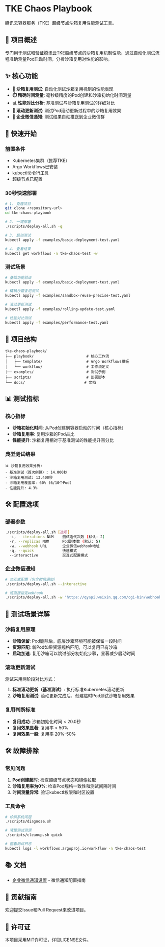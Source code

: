 # TKE Chaos Playbook

腾讯云容器服务（TKE）超级节点沙箱复用性能测试工具。

## 🎯 项目概述

专门用于测试和验证腾讯云TKE超级节点的沙箱复用机制性能，通过自动化测试流程准确测量Pod启动时间，分析沙箱复用对性能的影响。

## ✨ 核心功能

- **🚀 沙箱复用测试**: 自动化测试沙箱复用机制的性能表现
- **⏱️ 精确时间测量**: 毫秒级精度的Pod创建和沙箱初始化时间测量
- **📊 性能对比分析**: 基准测试与沙箱复用测试的详细对比
- **🔄 滚动更新测试**: 测试Pod滚动更新过程中的沙箱复用效果
- **💬 企业微信通知**: 测试结果自动推送到企业微信群

## 🚀 快速开始

### 前置条件

- Kubernetes集群（推荐TKE）
- Argo Workflows已安装
- kubectl命令行工具
- 超级节点已配置

### 30秒快速部署

```bash
# 1. 克隆项目
git clone <repository-url>
cd tke-chaos-playbook

# 2. 一键部署
./scripts/deploy-all.sh -q

# 3. 启动测试
kubectl apply -f examples/basic-deployment-test.yaml

# 4. 查看结果
kubectl get workflows -n tke-chaos-test -w
```

### 测试场景

```bash
# 基础功能验证
kubectl apply -f examples/basic-deployment-test.yaml

# 精确沙箱复用测试
kubectl apply -f examples/sandbox-reuse-precise-test.yaml

# 滚动更新测试
kubectl apply -f examples/rolling-update-test.yaml

# 性能对比测试
kubectl apply -f examples/performance-test.yaml
```

## 📁 项目结构

```
tke-chaos-playbook/
├── playbook/                        # 核心工作流
│   ├── template/                    # Argo Workflows模板
│   └── workflow/                    # 工作流定义
├── examples/                        # 测试示例
├── scripts/                         # 部署脚本
└── docs/                           # 文档
```

## 📊 测试指标

### 核心指标
- **沙箱初始化时间**: 从Pod创建到容器启动的时间（核心指标）
- **沙箱复用率**: 复用沙箱的Pod占比
- **性能提升**: 沙箱复用相对于基准测试的性能提升百分比

### 典型测试结果
```
📊 沙箱复用效果分析:
- 基准测试（首次创建）: 14.000秒
- 沙箱复用测试: 13.400秒
- 沙箱复用覆盖率: 60% (6/10个Pod)
- 性能提升: 4.3%
```

## 🛠️ 配置选项

### 部署参数
```bash
./scripts/deploy-all.sh [选项]
  -i, --iterations NUM    测试迭代次数 (默认: 2)
  -r, --replicas NUM      Pod副本数 (默认: 5)
  -w, --webhook URL       企业微信webhook地址
  -q, --quick             快速模式
  --interactive           交互式配置模式
```

### 企业微信通知
```bash
# 交互式配置（包含微信通知）
./scripts/deploy-all.sh --interactive

# 或直接指定webhook
./scripts/deploy-all.sh -w "https://qyapi.weixin.qq.com/cgi-bin/webhook/send?key=YOUR_KEY"
```

## 🔧 测试场景详解

### 沙箱复用原理
- **沙箱保留**: Pod删除后，底层沙箱环境可能被保留一段时间
- **资源匹配**: 新Pod如果资源规格匹配，可以复用已有沙箱
- **启动加速**: 复用沙箱可以跳过部分初始化步骤，显著减少启动时间

### 滚动更新测试
测试采用两阶段对比方式：
1. **标准滚动更新（基准测试）**: 执行标准Kubernetes滚动更新
2. **沙箱复用测试**: 滚动更新完成后，创建临时Pod测试沙箱复用效果

### 复用判断标准
- **复用成功**: 沙箱初始化时间 < 20.0秒
- **复用效果显著**: 复用率 > 50%
- **复用效果一般**: 复用率 20%-50%

## 🛠️ 故障排除

### 常见问题
1. **Pod创建超时**: 检查超级节点状态和镜像拉取
2. **沙箱复用率为0%**: 检查Pod规格一致性和测试间隔时间
3. **时间测量异常**: 验证kubectl权限和时区设置

### 工具命令
```bash
# 诊断系统问题
./scripts/diagnose.sh

# 清理测试资源
./scripts/cleanup.sh quick

# 查看测试日志
kubectl logs -l workflows.argoproj.io/workflow -n tke-chaos-test
```

## 📚 文档

- [企业微信通知设置](docs/WECHAT_NOTIFICATION_SETUP.md) - 微信通知配置指南

## 🤝 贡献指南

欢迎提交Issue和Pull Request来改进项目。

## 📄 许可证

本项目采用MIT许可证，详见LICENSE文件。